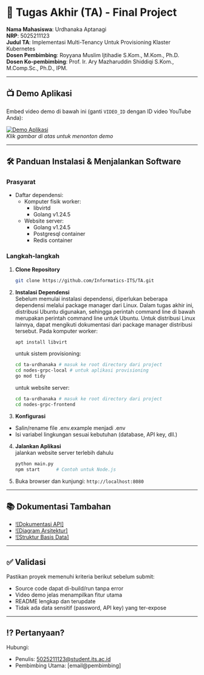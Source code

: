 # 🏁 Tugas Akhir (TA) - Final Project

**Nama Mahasiswa**: Urdhanaka Aptanagi  
**NRP**: 5025211123  
**Judul TA**: Implementasi Multi-Tenancy Untuk Provisioning Klaster Kubernetes  
**Dosen Pembimbing**: Royyana Muslim Ijtihadie S.Kom., M.Kom., Ph.D.  
**Dosen Ko-pembimbing**: Prof. Ir. Ary Mazharuddin Shiddiqi S.Kom., M.Comp.Sc., Ph.D., IPM.  

---

## 📺 Demo Aplikasi  
Embed video demo di bawah ini (ganti `VIDEO_ID` dengan ID video YouTube Anda):  

[![Demo Aplikasi](https://i.ytimg.com/vi/zIfRMTxRaIs/maxresdefault.jpg)](https://www.youtube.com/watch?v=VIDEO_ID)  
*Klik gambar di atas untuk menonton demo*

---

## 🛠 Panduan Instalasi & Menjalankan Software  

### Prasyarat  
- Daftar dependensi:
  - Komputer fisik worker:
    - libvirtd
    - Golang v1.24.5
  - Website server:
    - Golang v1.24.5
    - Postgresql container
    - Redis container

### Langkah-langkah  
1. **Clone Repository**  
   ```bash
   git clone https://github.com/Informatics-ITS/TA.git
   ```
2. **Instalasi Dependensi**  
   Sebelum memulai instalasi dependensi, diperlukan beberapa dependensi melalui package manager dari Linux.
   Dalam tugas akhir ini, distribusi Ubuntu digunakan, sehingga
   perintah command line di bawah merupakan perintah command line
   untuk Ubuntu. Untuk distribusi Linux lainnya, dapat mengikuti
   dokumentasi dari package manager distribusi tersebut. Pada
   komputer worker:
   ```bash
   apt install libvirt
   ```
   untuk sistem provisioning:  
   ```bash
   cd ta-urdhanaka # masuk ke root directory dari project
   cd nodes-grpc-local # untuk aplikasi provisioning
   go mod tidy
   ```
   untuk website server:  
   ```bash
   cd ta-urdhanaka # masuk ke root directory dari project
   cd nodes-grpc-frontend
   ```
3. **Konfigurasi**
- Salin/rename file .env.example menjadi .env
- Isi variabel lingkungan sesuai kebutuhan (database, API key, dll.)
4. **Jalankan Aplikasi**  
jalankan website server terlebih dahulu
   ```bash
   python main.py
   npm start      # Contoh untuk Node.js
   ```
5. Buka browser dan kunjungi: `http://localhost:8080`

---

## 📚 Dokumentasi Tambahan

- [![Dokumentasi API]](docs/api.md)
- [![Diagram Arsitektur]](docs/architecture.png)
- [![Struktur Basis Data]](docs/database_schema.sql)

---

## ✅ Validasi

Pastikan proyek memenuhi kriteria berikut sebelum submit:
- Source code dapat di-build/run tanpa error
- Video demo jelas menampilkan fitur utama
- README lengkap dan terupdate
- Tidak ada data sensitif (password, API key) yang ter-expose

---

## ⁉️ Pertanyaan?

Hubungi:
- Penulis: 5025211123@student.its.ac.id
- Pembimbing Utama: [email@pembimbing]
